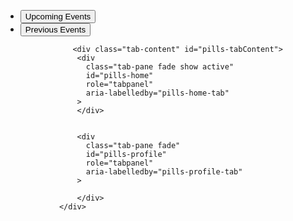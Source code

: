 <ul
                    class="nav nav-pills  tabs_events "
                    id="pills-tab"
                    role="tablist"
                  >
                    <li class="nav-item" role="presentation">
                      <button
                        class="nav-link active"
                        id="pills-home-tab"
                        data-bs-toggle="pill"
                        data-bs-target="#pills-home"
                        type="button"
                        role="tab"
                        aria-controls="pills-home"
                        aria-selected="true"
                      >
                        Upcoming Events
                      </button>
                    </li>
                    <li class="nav-item" role="presentation">
                      <button
                        class="nav-link"
                        id="pills-profile-tab"
                        data-bs-toggle="pill"
                        data-bs-target="#pills-profile"
                        type="button"
                        role="tab"
                        aria-controls="pills-profile"
                        aria-selected="false"
                      >
                        Previous Events
                      </button>
                    </li>
                  </ul>



                   <div class="tab-content" id="pills-tabContent">
                    <div
                      class="tab-pane fade show active"
                      id="pills-home"
                      role="tabpanel"
                      aria-labelledby="pills-home-tab"
                    >
                    </div>  


                    <div
                      class="tab-pane fade"
                      id="pills-profile"
                      role="tabpanel"
                      aria-labelledby="pills-profile-tab"
                    >
                        
                    </div>
                </div>

